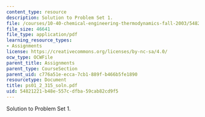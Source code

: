 ```yaml
---
content_type: resource
description: Solution to Problem Set 1.
file: /courses/10-40-chemical-engineering-thermodynamics-fall-2003/54821221b48e557cdfba59cab82cd9f5_ps01_2_315_soln.pdf
file_size: 46641
file_type: application/pdf
learning_resource_types:
- Assignments
license: https://creativecommons.org/licenses/by-nc-sa/4.0/
ocw_type: OCWFile
parent_title: Assignments
parent_type: CourseSection
parent_uid: c776a51e-ecca-7cb1-889f-b466b5fe1890
resourcetype: Document
title: ps01_2_315_soln.pdf
uid: 54821221-b48e-557c-dfba-59cab82cd9f5
---
```

Solution to Problem Set 1.